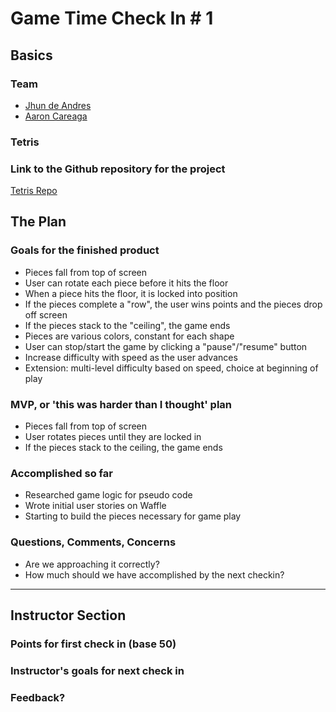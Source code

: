 # Game Time Check In # 1

## Basics

### Team
- [Jhun de Andres](https://github.com/joshuajhun)
- [Aaron Careaga](https://github.com/acareaga)

### Tetris

### Link to the Github repository for the project
[Tetris Repo](https://github.com/acareaga/tetris)

## The Plan

### Goals for the finished product

- Pieces fall from top of screen
- User can rotate each piece before it hits the floor
- When a piece hits the floor, it is locked into position
- If the pieces complete a "row", the user wins points and the pieces drop off screen
- If the pieces stack to the "ceiling", the game ends
- Pieces are various colors, constant for each shape
- User can stop/start the game by clicking a "pause"/"resume" button
- Increase difficulty with speed as the user advances
- Extension: multi-level difficulty based on speed, choice at beginning of play

### MVP, or 'this was harder than I thought' plan

- Pieces fall from top of screen
- User rotates pieces until they are locked in
- If the pieces stack to the ceiling, the game ends

### Accomplished so far

- Researched game logic for pseudo code
- Wrote initial user stories on Waffle
- Starting to build the pieces necessary for game play

### Questions, Comments, Concerns

- Are we approaching it correctly?
- How much should we have accomplished by the next checkin?

-----

## Instructor Section

### Points for first check in (base 50)

### Instructor's goals for next check in

### Feedback?
